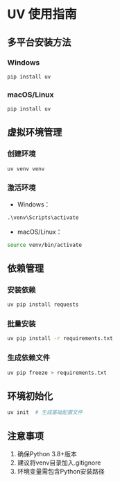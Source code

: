 # UV 使用指南

## 多平台安装方法

### Windows
```powershell
pip install uv
```

### macOS/Linux
```bash
pip install uv
```

## 虚拟环境管理

### 创建环境
```bash
uv venv venv
```

### 激活环境
- Windows：
```cmd
.\venv\Scripts\activate
```
- macOS/Linux：
```bash
source venv/bin/activate
```

## 依赖管理

### 安装依赖
```bash
uv pip install requests
```

### 批量安装
```bash
uv pip install -r requirements.txt
```

### 生成依赖文件
```bash
uv pip freeze > requirements.txt
```

## 环境初始化
```bash
uv init  # 生成基础配置文件
```

## 注意事项
1. 确保Python 3.8+版本
2. 建议将venv目录加入.gitignore
3. 环境变量需包含Python安装路径